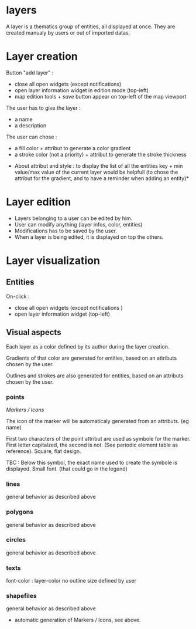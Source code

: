 layers
======

A layer is a thematics group of entities, all displayed at once.
They are created manualy by users or out of imported datas.



# Layer creation

Button "add layer" :
- close all open widgets (except notifications) 
- open layer information widget in edition mode (top-left) 
- map edition tools + *save* button appear on top-left of the map viewport

The user has to give the layer : 

- a name
- a description

The user can chose : 

- a fill color + attribut to generate a color gradient
- a stroke color (not a priority) + attribut to generate the stroke thickness


* About attribut and style : to display the list of all the entities key + min value/max value of the current layer would be helpfull (to chose the attribut for the gradient, and to have a reminder when adding an entity)* 

# Layer edition

- Layers belonging to a user can be edited by him.
- User can modify anything (layer infos, color, entities)
- Modifications has to be saved by the user.
- When a layer is being edited, it is displayed on top the others.


# Layer visualization


## Entities

On-click : 
- close all open widgets (except notifications ) 
- open layer information widget (top-left) 

## Visual aspects

Each layer as a color defined by its author during the layer creation.

Gradients of that color are generated for entities, based on an attributs chosen by the user.

Outlines and strokes are also generated for entities, based on an attributs chosen by the user.


### points 

*Markers / Icons*

The icon of the marker will be automaticaly generated from an attributs. (eg name)

First two characters of the point attribut are used as symbole for the marker. 
First letter capitalzed, the second is not. (See periodic element table as reference).
Square, flat design.


TBC : Below this symbol, the exact name used to create the symbole is displayed. Small font. 
(that could go in the legend)


### lines 

general behavior as described above

### polygons 

general behavior as described above

### circles

general behavior as described above

### texts

font-color : layer-color
no outline
size defined by user


### shapefiles 

general behavior as described above
+ automatic generation of Markers / Icons, see above.















